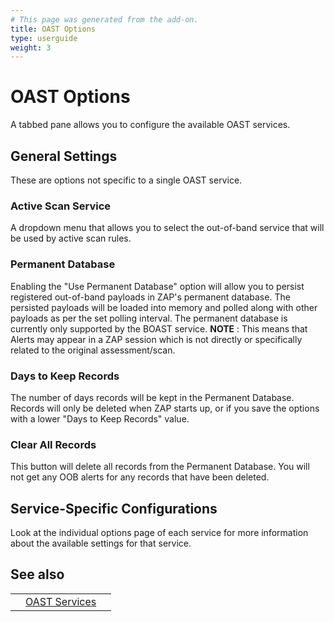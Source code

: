 ```yaml
---
# This page was generated from the add-on.
title: OAST Options
type: userguide
weight: 3
---
```


# OAST Options

A tabbed pane allows you to configure the available OAST services.

## General Settings

These are options not specific to a single OAST service.

### Active Scan Service

A dropdown menu that allows you to select the out-of-band service that will be used by active scan rules.

### Permanent Database

Enabling the "Use Permanent Database" option will allow you to persist registered out-of-band payloads in ZAP's permanent database. The persisted payloads will be loaded into memory and polled along with other payloads as per the set polling interval. The permanent database is currently only supported by the BOAST service. **NOTE** : This means that Alerts may appear in a ZAP session which is not directly or specifically related to the original assessment/scan.

### Days to Keep Records

The number of days records will be kept in the Permanent Database.  
Records will only be deleted when ZAP starts up, or if you save the options with a lower "Days to Keep Records" value.

### Clear All Records

This button will delete all records from the Permanent Database. You will not get any OOB alerts for any records that have been deleted.

## Service-Specific Configurations

Look at the individual options page of each service for more information about the available settings for that service.

## See also

|   |                                                              |   |
|---|--------------------------------------------------------------|---|
|   | [OAST Services](/docs/desktop/addons/oast-support/services/) |   |
